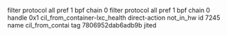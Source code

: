 filter protocol all pref 1 bpf chain 0 
filter protocol all pref 1 bpf chain 0 handle 0x1 cil_from_container-lxc_health direct-action not_in_hw id 7245 name cil_from_contai tag 7806952dab6adb9b jited 
